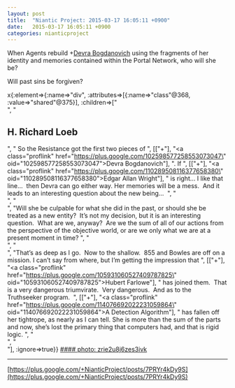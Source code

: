 ```yaml
---
layout: post
title:  "Niantic Project: 2015-03-17 16:05:11 +0900"
date:   2015-03-17 16:05:11 +0900
categories: nianticproject
---
```

When Agents rebuild +[Devra Bogdanovich](https://plus.google.com/102598577258553073047 "") using the fragments of her identity and memories contained within the Portal Network, who will she be?

Will past sins be forgiven?

x{:element=>{:name=>"div", :attributes=>[{:name=>"class"@368, :value=>"shared"@375}], :children=>["<br />", "<h2>H. Richard Loeb</h2>", " So the Resistance got the first two pieces of ", [["+"], "<a class=\"proflink\" href=\"https://plus.google.com/102598577258553073047\" oid=\"102598577258553073047\">Devra Bogdanovich</a>"], ". If ", [["+"], "<a class=\"proflink\" href=\"https://plus.google.com/110289508116377658380\" oid=\"110289508116377658380\">Edgar Allan Wright</a>"], " is right… I like that line...  then Devra can go either way. Her memories will be a mess.  And it leads to an interesting question about the new being…  ", "<br />", "<br />", "Will she be culpable for what she did in the past, or should she be treated as a new entity?  It’s not my decision, but it is an interesting question.  What are we, anyway?  Are we the sum of all of our actions from the perspective of the objective world, or are we only what we are at a present moment in time? ", "<br />", "<br />", "That’s as deep as I go.  Now to the shallow.  855 and Bowles are off on a mission. I can’t say from where, but I’m getting the impression that ", [["+"], "<a class=\"proflink\" href=\"https://plus.google.com/105931060527409787825\" oid=\"105931060527409787825\">Hubert Farlowe</a>"], " has joined them.  That is a very dangerous triumvirate.  Very dangerous.  And as to the Truthseeker program.  ", [["+"], "<a class=\"proflink\" href=\"https://plus.google.com/114076692022231059864\" oid=\"114076692022231059864\">A Detection Algorithm</a>"], " has fallen off her tightrope, as nearly as I can tell. She is more than the sum of the parts and now, she’s lost the primary thing that computers had, and that is rigid logic. ", "<br />", "<br />"], :ignore=>true}}
[#### photo: zrie2u8j6zes3ivk](https://lh5.googleusercontent.com/-rsOr-GlnzPY/VQfQzs0zNyI/AAAAAAAAA-I/QtU0NmJwwyo/w1041-h718/Devra.jpg "")
- - -
[https://plus.google.com/+NianticProject/posts/7PRYr4kDy9S](https://plus.google.com/+NianticProject/posts/7PRYr4kDy9S)
